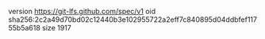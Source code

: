 version https://git-lfs.github.com/spec/v1
oid sha256:2c2a49d70bd02c12440b3e102955722a2eff7c840895d04ddbfef11755b5a618
size 1917
